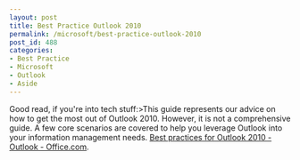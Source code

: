 ```yaml
---
layout: post
title: Best Practice Outlook 2010
permalink: /microsoft/best-practice-outlook-2010
post_id: 488
categories:
- Best Practice
- Microsoft
- Outlook
- Aside
---
```


Good read, if you're into tech stuff:>This guide represents our advice on how to get the most out of Outlook 2010. However, it is not a comprehensive guide. A few core scenarios are covered to help you leverage Outlook into your information management needs. [Best practices for Outlook 2010 - Outlook - Office.com](http://office.microsoft.com/en-us/outlook-help/best-practices-for-outlook-2010-HA102459562.aspx).
